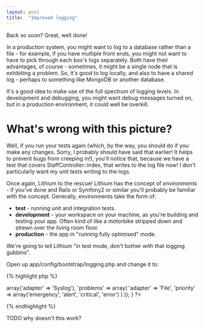 ```yaml
---
layout: post
title:  "Improved logging"
---
```


Back so soon? Great, well done!

In a production system, you might want to log to a database rather than a file - for example, if you have multiple front ends, you might not want to have to pick through each box's logs separately. Both have their advantages, of course - sometimes, it might be a single node that is exhibiting a problem. So, it's good to log locally, and also to have a shared log - perhaps to something like MongoDB or another database.

It's a good idea to make use of the full spectrum of logging levels. In development and debugging, you might want debug messages turned on, but in a production environment, it could well be overkill.

# What's wrong with this picture?

Well, if you run your tests again (which, by the way, you should do if you make any changes. Sorry, I probably should have said that earlier! It helps to prevent bugs from creeping in!), you'll notice that, because we have a test that covers StaffController::index, that writes to the log file now! I don't particularly want my unit tests writing to the logs.

Once again, Lithium to the rescue! Lithium has the concept of *environments* - if you've done and Rails or Symfony2 or similar you'll probably be familiar with the concept. Generally, environments take the form of:

* **test** - running unit and integration tests.
* **development** - your workspace on your machine, as you're building and testing your app. Often kind of like a motorbike stripped down and strewn over the living room floor.
* **production** - the app in "running fully optimised" mode.

We're going to tell Lithium "in test mode, don't bother with that logging gubbins".

Open up app/config/bootstrap/logging.php and change it to:

{% highlight php %}
<?php
use lithium\analysis\Logger;
use lithium\core\Environment;

if (!Environment::is('test')) {
	Logger::config(array(
		'default' => array('adapter' => 'Syslog'),
		'problems' => array(
			'adapter' => 'File',
			'priority' => array('emergency', 'alert', 'critical', 'error')
		)
	));
}
?>
{% endhighlight %}

TODO why doesn't this work?